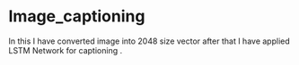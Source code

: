 # Image_captioning
In this I have converted image into 2048 size vector after that I have applied LSTM 
Network for captioning .
